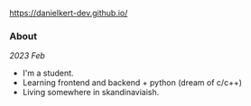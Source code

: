 https://danielkert-dev.github.io/

### About
<i>2023 Feb </i>

- I'm a student.
- Learning frontend and backend + python (dream of c/c++)
- Living somewhere in skandinaviaish.
